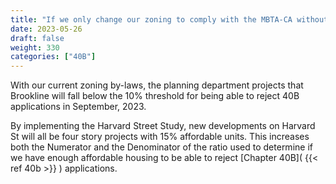 ```yaml
---
title: "If we only change our zoning to comply with the MBTA-CA without incentivizing more housing, will we still be forced to accept 40B projects?"
date: 2023-05-26
draft: false
weight: 330
categories: ["40B"]
---
```

With our current zoning by-laws, the planning department projects that Brookline will fall below the 10% threshold for being able to reject 40B applications in September, 2023.

By implementing the Harvard Street Study, new developments on Harvard St will all be four story projects with 15% affordable units. This increases both the Numerator and the Denominator of the ratio used to determine if we have enough affordable housing to be able to reject [Chapter 40B]( {{< ref 40b >}} )  applications.